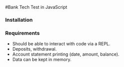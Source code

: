 #Bank Tech Test in JavaScript

### Installation

### Requirements
* Should be able to interact with code via a REPL.
* Deposits, withdrawal.
* Account statement printing (date, amount, balance).
* Data can be kept in memory.

